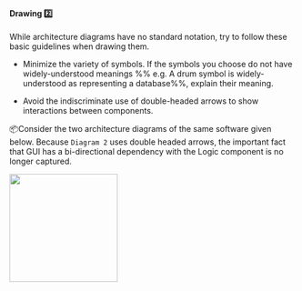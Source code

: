 <div id="title">

#### Drawing :two:

</div>

<div id="body">

While architecture diagrams have no standard notation, try to follow these basic guidelines when drawing them.

* Minimize the variety of symbols. If the symbols you choose do not have widely-understood meanings %%&nbsp;e.g. A drum symbol is widely-understood as representing a database%%, explain their meaning.

* Avoid the indiscriminate use of double-headed arrows to show interactions between components.

<tip-box> 

:package:Consider the two architecture diagrams of the same software given below. Because `Diagram 2` uses double headed arrows, the important fact that GUI has a bi-directional dependency with the Logic component is no longer captured.

<img src="{{baseUrl}}/architecture/architectureDiagrams/drawing/images/tip.png" height="190" />
<p/>

</tip-box>

</div>

<div id="extras">
</div>